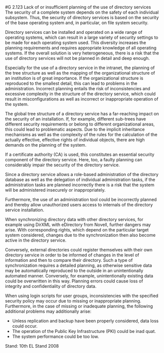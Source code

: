 #G 2.123 Lack of or insufficient planning of the use of directory services
The security of a complete system depends on the safety of each individual subsystem. Thus, the security of directory services is based on the security of the base operating system and, in particular, on file system security.

Directory services can be installed and operated on a wide range of operating systems, which can result in a large variety of security settings to be made for each operating system used. This diversity increases the planning requirements and requires appropriate knowledge of all operating systems. If the overall solution is very heterogeneous, there is a risk that the use of directory services will not be planned in detail and deep enough.

Especially for the use of a directory service in the intranet, the planning of the tree structure as well as the mapping of the organizational structure of an institution is of great importance. If the organizational structure is reproduced to the smallest detail, this can lead to problems in the administration. Incorrect planning entails the risk of inconsistencies and excessive complexity in the structure of the directory service, which could result in misconfigurations as well as incorrect or inappropriate operation of the system.

The global tree structure of a directory service has a far-reaching impact on the security of an installation. If, for example, different sub-trees have different security requirements or belong to different organizational areas, this could lead to problematic aspects. Due to the implicit inheritance mechanisms as well as the complexity of the rules for the calculation of the actually effective, effective rights of individual objects, there are high demands on the planning of the system.

If a certificate authority (CA) is used, this constitutes an essential security component of the directory service. Here, too, a faulty planning can considerably impair the security of the directory service.

Since a directory service allows a role-based administration of the directory database as well as the delegation of individual administration tasks, if the administration tasks are planned incorrectly there is a risk that the system will be administered insecurely or inappropriately.

Furthermore, the use of an administration tool could be incorrectly planned and thereby allow unauthorized users access to internals of the directory service installation.

When synchronizing directory data with other directory services, for example using DirXML with eDirectory from Novell, further dangers may arise. With corresponding rights, which depend on the particular target system considered, changes due to the synchronization then also become active in the directory service.

Conversely, external directories could register themselves with their own directory service in order to be informed of changes in the level of information and then to compare their directory. Such a type of synchronization requires a detailed planning, as otherwise sensitive data may be automatically reproduced to the outside in an unintentionally automated manner. Conversely, for example, unintentionally existing data could be overwritten in this way. Planning errors could cause loss of integrity and confidentiality of directory data.

When using login scripts for user groups, inconsistencies with the specified security policy may occur due to missing or inappropriate planning. Furthermore, in the case of missing or inadequate planning, the following additional problems may additionally arise:

* Unless replication and backup have been properly considered, data loss could occur.
* The operation of the Public Key Infrastructure (PKI) could be inad quat.
* The system performance could be too low.


Stand: 10th EL Stand 2008



